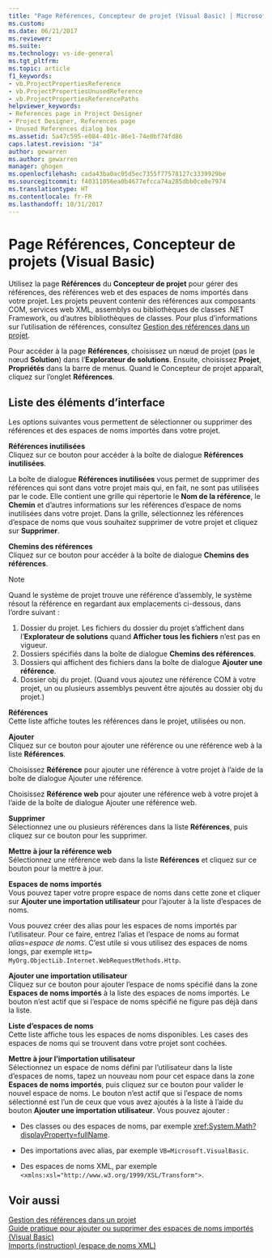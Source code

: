 ```yaml
---
title: "Page Références, Concepteur de projet (Visual Basic) │ Microsoft Docs"
ms.custom: 
ms.date: 06/21/2017
ms.reviewer: 
ms.suite: 
ms.technology: vs-ide-general
ms.tgt_pltfrm: 
ms.topic: article
f1_keywords:
- vb.ProjectPropertiesReference
- vb.ProjectPropertiesUnusedReference
- vb.ProjectPropertiesReferencePaths
helpviewer_keywords:
- References page in Project Designer
- Project Designer, References page
- Unused References dialog box
ms.assetid: 5a47c595-e084-401c-86e1-74e0bf74fd86
caps.latest.revision: "34"
author: gewarren
ms.author: gewarren
manager: ghogen
ms.openlocfilehash: cada43ba0ac05d5ec7355f77578127c3339929be
ms.sourcegitcommit: f40311056ea0b4677efcca74a285dbb0ce0e7974
ms.translationtype: HT
ms.contentlocale: fr-FR
ms.lasthandoff: 10/31/2017
---
```

# <a name="references-page-project-designer-visual-basic"></a>Page Références, Concepteur de projets (Visual Basic)
Utilisez la page **Références** du **Concepteur de projet** pour gérer des références, des références web et des espaces de noms importés dans votre projet. Les projets peuvent contenir des références aux composants COM, services web XML, assemblys ou bibliothèques de classes .NET Framework, ou d’autres bibliothèques de classes. Pour plus d’informations sur l’utilisation de références, consultez [Gestion des références dans un projet](../../ide/managing-references-in-a-project.md).  

 Pour accéder à la page **Références**, choisissez un nœud de projet (pas le nœud **Solution**) dans l’**Explorateur de solutions**. Ensuite, choisissez **Projet**, **Propriétés** dans la barre de menus. Quand le Concepteur de projet apparaît, cliquez sur l’onglet **Références**.  

## <a name="uielement-list"></a>Liste des éléments d’interface  
 Les options suivantes vous permettent de sélectionner ou supprimer des références et des espaces de noms importés dans votre projet.  

 **Références inutilisées**  
 Cliquez sur ce bouton pour accéder à la boîte de dialogue **Références inutilisées**.  

 La boîte de dialogue **Références inutilisées** vous permet de supprimer des références qui sont dans votre projet mais qui, en fait, ne sont pas utilisées par le code. Elle contient une grille qui répertorie le **Nom de la référence**, le **Chemin** et d’autres informations sur les références d’espace de noms inutilisées dans votre projet. Dans la grille, sélectionnez les références d’espace de noms que vous souhaitez supprimer de votre projet et cliquez sur **Supprimer**.  

 **Chemins des références**  
 Cliquez sur ce bouton pour accéder à la boîte de dialogue **Chemins des références**.  

> [!NOTE]
>  Quand le système de projet trouve une référence d’assembly, le système résout la référence en regardant aux emplacements ci-dessous, dans l’ordre suivant :  
>   
>  1.  Dossier du projet. Les fichiers du dossier du projet s’affichent dans l’**Explorateur de solutions** quand **Afficher tous les fichiers** n’est pas en vigueur.  
> 2.  Dossiers spécifiés dans la boîte de dialogue **Chemins des références**.  
> 3.  Dossiers qui affichent des fichiers dans la boîte de dialogue **Ajouter une référence**.  
> 4.  Dossier obj du projet. (Quand vous ajoutez une référence COM à votre projet, un ou plusieurs assemblys peuvent être ajoutés au dossier obj du projet.)  

 **Références**  
 Cette liste affiche toutes les références dans le projet, utilisées ou non.  

 **Ajouter**  
 Cliquez sur ce bouton pour ajouter une référence ou une référence web à la liste **Références**.  

 Choisissez **Référence**  pour ajouter une référence à votre projet à l’aide de la boîte de dialogue Ajouter une référence.  

 Choisissez **Référence web** pour ajouter une référence web à votre projet à l’aide de la boîte de dialogue Ajouter une référence web.  

 **Supprimer**  
 Sélectionnez une ou plusieurs références dans la liste **Références**, puis cliquez sur ce bouton pour les supprimer.  

 **Mettre à jour la référence web**  
 Sélectionnez une référence web dans la liste **Références** et cliquez sur ce bouton pour la mettre à jour.  

 **Espaces de noms importés**  
 Vous pouvez taper votre propre espace de noms dans cette zone et cliquer sur **Ajouter une importation utilisateur** pour l’ajouter à la liste d’espaces de noms.  

 Vous pouvez créer des alias pour les espaces de noms importés par l’utilisateur. Pour ce faire, entrez l’alias et l’espace de noms au format *alias*=*espace de noms*. C’est utile si vous utilisez des espaces de noms longs, par exemple `Http= MyOrg.ObjectLib.Internet.WebRequestMethods.Http`.  

 **Ajouter une importation utilisateur**  
 Cliquez sur ce bouton pour ajouter l’espace de noms spécifié dans la zone **Espaces de noms importés** à la liste des espaces de noms importés. Le bouton n’est actif que si l’espace de noms spécifié ne figure pas déjà dans la liste.  

 **Liste d’espaces de noms**  
 Cette liste affiche tous les espaces de noms disponibles. Les cases des espaces de noms qui se trouvent dans votre projet sont cochées.  

 **Mettre à jour l’importation utilisateur**  
 Sélectionnez un espace de noms défini par l’utilisateur dans la liste d’espaces de noms, tapez un nouveau nom pour cet espace dans la zone **Espaces de noms importés**, puis cliquez sur ce bouton pour valider le nouvel espace de noms. Le bouton n’est actif que si l’espace de noms sélectionné est l’un de ceux que vous avez ajoutés à la liste à l’aide du bouton **Ajouter une importation utilisateur**. Vous pouvez ajouter :  

-   Des classes ou des espaces de noms, par exemple <xref:System.Math?displayProperty=fullName>.  

-   Des importations avec alias, par exemple `VB=Microsoft.VisualBasic`.  

-   Des espaces de noms XML, par exemple `<xmlns:xsl="http://www.w3.org/1999/XSL/Transform">`.  

## <a name="see-also"></a>Voir aussi  
 [Gestion des références dans un projet](../../ide/managing-references-in-a-project.md)   
 [Guide pratique pour ajouter ou supprimer des espaces de noms importés (Visual Basic)](../../ide/how-to-add-or-remove-imported-namespaces-visual-basic.md)   
 [Imports (instruction) (espace de noms XML)](/dotnet/visual-basic/language-reference/statements/imports-statement-xml-namespace)
